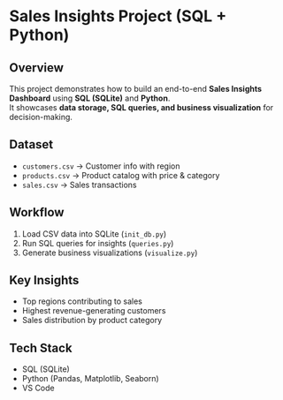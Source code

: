 # Sales Insights Project (SQL + Python)

## Overview
This project demonstrates how to build an end-to-end **Sales Insights Dashboard** using **SQL (SQLite)** and **Python**.  
It showcases **data storage, SQL queries, and business visualization** for decision-making.

## Dataset
- `customers.csv` → Customer info with region  
- `products.csv` → Product catalog with price & category  
- `sales.csv` → Sales transactions  

## Workflow
1. Load CSV data into SQLite (`init_db.py`)
2. Run SQL queries for insights (`queries.py`)
3. Generate business visualizations (`visualize.py`)

## Key Insights
- Top regions contributing to sales  
- Highest revenue-generating customers  
- Sales distribution by product category  

## Tech Stack
- SQL (SQLite)  
- Python (Pandas, Matplotlib, Seaborn)  
- VS Code  
